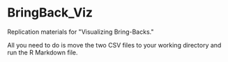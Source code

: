 # BringBack_Viz
Replication materials for "Visualizing Bring-Backs."

All you need to do is move the two CSV files to your working directory and run the R Markdown file.
